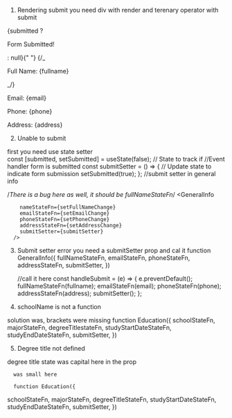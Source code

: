 1. Rendering submit
   you need div with render and terenary operator with submit

{submitted ? <p>Form Submitted!</p> : null}{" "}
{/\_

<p>Full Name: {fullname}</p>_/}
<p>Email: {email}</p>
<p>Phone: {phone}</p>
<p>Address: {address}</p>
</div>

2. Unable to submit

first you need use state setter  
const [submitted, setSubmitted] = useState(false); // State to track if
//Event handler
form is submitted
const submitSetter = () => {
// Update state to indicate form submission
setSubmitted(true);
};
//submit setter in general info

/_There is a bug here as well, it should be fullNameStateFn_/
<GeneralInfo

        nameStateFn={setFullNameChange}
        emailStateFn={setEmailChange}
        phoneStateFn={setPhoneChange}
        addressStateFn={setAddressChange}
        submitSetter={submitSetter}
      />

3. Submit setter error
   you need a submitSetter prop and cal it
   function GeneralInfo({
   fullNameStateFn,
   emailStateFn,
   phoneStateFn,
   addressStateFn,
   submitSetter,
   })

   //call it here
   const handleSubmit = (e) => {
   e.preventDefault();
   fullNameStateFn(fullname);
   emailStateFn(email);
   phoneStateFn(phone);
   addressStateFn(address);
   submitSetter();
   };

4. schoolName is not a function

solution was, brackets were missing
function Education({
schoolStateFn,
majorStateFn,
degreeTitlestateFn,
studyStartDateStateFn,
studyEndDateStateFn,
submitSetter,
})

5. Degree title not defined

degree title state was capital here in the prop

<Education
        schoolStateFn={setSchoolChange}
        majorStateFn={setMajorChange}
        degreeTitleStateFn={setDegreeTitleChange}
        studyStartDateStateFn={setStudyStartDateChange}
        studyEndDateStateFn={setStudyEndDateChange}
        isOngoingStateFn={setIsOngoingChange}
        submitSetter={submitEducationSetter}
      />

      was small here

      function Education({

schoolStateFn,
majorStateFn,
degreeTitleStateFn,
studyStartDateStateFn,
studyEndDateStateFn,
submitSetter,
})
